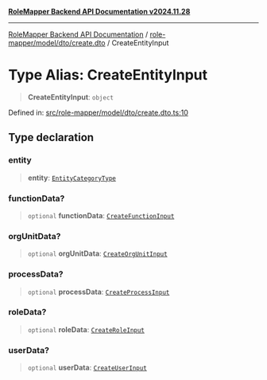 [**RoleMapper Backend API Documentation v2024.11.28**](../../../../../README.md)

***

[RoleMapper Backend API Documentation](../../../../../modules.md) / [role-mapper/model/dto/create.dto](../README.md) / CreateEntityInput

# Type Alias: CreateEntityInput

> **CreateEntityInput**: `object`

Defined in: [src/role-mapper/model/dto/create.dto.ts:10](https://github.com/FlowCraft-AG/RoleMapper/blob/cdd9e5010cc7adeee46f58ea0abd91d186332c1d/backend/src/role-mapper/model/dto/create.dto.ts#L10)

## Type declaration

### entity

> **entity**: [`EntityCategoryType`](../../../entity/entities.entity/type-aliases/EntityCategoryType.md)

### functionData?

> `optional` **functionData**: [`CreateFunctionInput`](../../../input/create.input/type-aliases/CreateFunctionInput.md)

### orgUnitData?

> `optional` **orgUnitData**: [`CreateOrgUnitInput`](../../../input/create.input/type-aliases/CreateOrgUnitInput.md)

### processData?

> `optional` **processData**: [`CreateProcessInput`](../../../input/create.input/type-aliases/CreateProcessInput.md)

### roleData?

> `optional` **roleData**: [`CreateRoleInput`](../../../input/create.input/type-aliases/CreateRoleInput.md)

### userData?

> `optional` **userData**: [`CreateUserInput`](../../../input/create.input/type-aliases/CreateUserInput.md)
